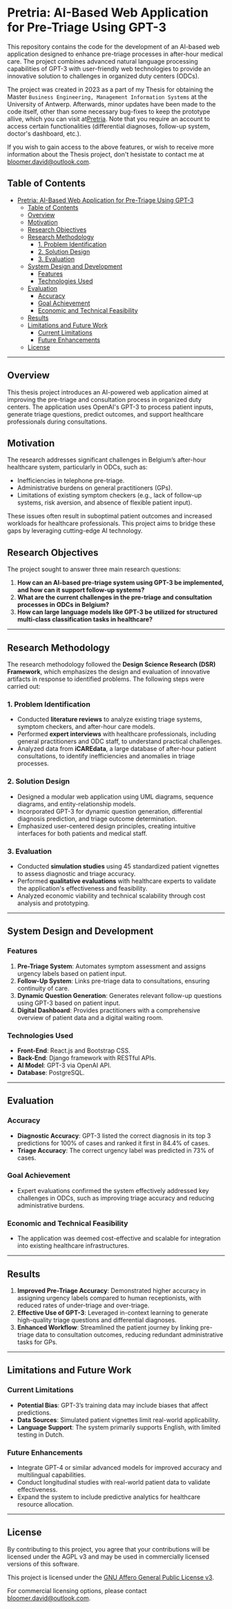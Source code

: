# Pretria: AI-Based Web Application for Pre-Triage Using GPT-3

This repository contains the code for the development of an AI-based web application designed to enhance pre-triage processes in after-hour medical care. The project combines advanced natural language processing capabilities of GPT-3 with user-friendly web technologies to provide an innovative solution to challenges in organized duty centers (ODCs).

The project was created in 2023 as a part of my Thesis for obtaining the Master `Business Engineering, Management Information Systems` at the University of Antwerp. Afterwards, minor updates have been made to the code itself, other than some necessary bug-fixes to keep the prototype allive, which you can visit at[Pretria](https://www.pretria.com). Note that you require an account to access certain functionalities (differential diagnoses, follow-up system, doctor's dashboard, etc.).

If you wish to gain access to the above features, or wish to receive more information about the Thesis project, don't hesistate to contact me at <bloomer.david@outlook.com>.

## Table of Contents

- [Pretria: AI-Based Web Application for Pre-Triage Using GPT-3](#pretria-ai-based-web-application-for-pre-triage-using-gpt-3)
  - [Table of Contents](#table-of-contents)
  - [Overview](#overview)
  - [Motivation](#motivation)
  - [Research Objectives](#research-objectives)
  - [Research Methodology](#research-methodology)
    - [1. Problem Identification](#1-problem-identification)
    - [2. Solution Design](#2-solution-design)
    - [3. Evaluation](#3-evaluation)
  - [System Design and Development](#system-design-and-development)
    - [Features](#features)
    - [Technologies Used](#technologies-used)
  - [Evaluation](#evaluation)
    - [Accuracy](#accuracy)
    - [Goal Achievement](#goal-achievement)
    - [Economic and Technical Feasibility](#economic-and-technical-feasibility)
  - [Results](#results)
  - [Limitations and Future Work](#limitations-and-future-work)
    - [Current Limitations](#current-limitations)
    - [Future Enhancements](#future-enhancements)
  - [License](#license)

---

## Overview

This thesis project introduces an AI-powered web application aimed at improving the pre-triage and consultation process in organized duty centers. The application uses OpenAI's GPT-3 to process patient inputs, generate triage questions, predict outcomes, and support healthcare professionals during consultations.

## Motivation

The research addresses significant challenges in Belgium’s after-hour healthcare system, particularly in ODCs, such as:
- Inefficiencies in telephone pre-triage.
- Administrative burdens on general practitioners (GPs).
- Limitations of existing symptom checkers (e.g., lack of follow-up systems, risk aversion, and absence of flexible patient input).

These issues often result in suboptimal patient outcomes and increased workloads for healthcare professionals. This project aims to bridge these gaps by leveraging cutting-edge AI technology.

## Research Objectives

The project sought to answer three main research questions:
1. **How can an AI-based pre-triage system using GPT-3 be implemented, and how can it support follow-up systems?**
2. **What are the current challenges in the pre-triage and consultation processes in ODCs in Belgium?**
3. **How can large language models like GPT-3 be utilized for structured multi-class classification tasks in healthcare?**

---

## Research Methodology

The research methodology followed the **Design Science Research (DSR) Framework**, which emphasizes the design and evaluation of innovative artifacts in response to identified problems. The following steps were carried out:

### 1. Problem Identification
- Conducted **literature reviews** to analyze existing triage systems, symptom checkers, and after-hour care models.
- Performed **expert interviews** with healthcare professionals, including general practitioners and ODC staff, to understand practical challenges.
- Analyzed data from **iCAREdata**, a large database of after-hour patient consultations, to identify inefficiencies and anomalies in triage processes.

### 2. Solution Design
- Designed a modular web application using UML diagrams, sequence diagrams, and entity-relationship models.
- Incorporated GPT-3 for dynamic question generation, differential diagnosis prediction, and triage outcome determination.
- Emphasized user-centered design principles, creating intuitive interfaces for both patients and medical staff.

### 3. Evaluation
- Conducted **simulation studies** using 45 standardized patient vignettes to assess diagnostic and triage accuracy.
- Performed **qualitative evaluations** with healthcare experts to validate the application's effectiveness and feasibility.
- Analyzed economic viability and technical scalability through cost analysis and prototyping.

---

## System Design and Development

### Features
1. **Pre-Triage System**: Automates symptom assessment and assigns urgency labels based on patient input.
2. **Follow-Up System**: Links pre-triage data to consultations, ensuring continuity of care.
3. **Dynamic Question Generation**: Generates relevant follow-up questions using GPT-3 based on patient input.
4. **Digital Dashboard**: Provides practitioners with a comprehensive overview of patient data and a digital waiting room.

### Technologies Used
- **Front-End**: React.js and Bootstrap CSS.
- **Back-End**: Django framework with RESTful APIs.
- **AI Model**: GPT-3 via OpenAI API.
- **Database**: PostgreSQL.

---

## Evaluation

### Accuracy
- **Diagnostic Accuracy**: GPT-3 listed the correct diagnosis in its top 3 predictions for 100% of cases and ranked it first in 84.4% of cases.
- **Triage Accuracy**: The correct urgency label was predicted in 73% of cases.

### Goal Achievement
- Expert evaluations confirmed the system effectively addressed key challenges in ODCs, such as improving triage accuracy and reducing administrative burdens.

### Economic and Technical Feasibility
- The application was deemed cost-effective and scalable for integration into existing healthcare infrastructures.

---

## Results

1. **Improved Pre-Triage Accuracy**: Demonstrated higher accuracy in assigning urgency labels compared to human receptionists, with reduced rates of under-triage and over-triage.
2. **Effective Use of GPT-3**: Leveraged in-context learning to generate high-quality triage questions and differential diagnoses.
3. **Enhanced Workflow**: Streamlined the patient journey by linking pre-triage data to consultation outcomes, reducing redundant administrative tasks for GPs.

---

## Limitations and Future Work

### Current Limitations
- **Potential Bias**: GPT-3’s training data may include biases that affect predictions.
- **Data Sources**: Simulated patient vignettes limit real-world applicability.
- **Language Support**: The system primarily supports English, with limited testing in Dutch.

### Future Enhancements
- Integrate GPT-4 or similar advanced models for improved accuracy and multilingual capabilities.
- Conduct longitudinal studies with real-world patient data to validate effectiveness.
- Expand the system to include predictive analytics for healthcare resource allocation.

---

## License
By contributing to this project, you agree that your contributions will be licensed under the AGPL v3 and may be used in commercially licensed versions of this software.

This project is licensed under the [GNU Affero General Public License v3](LICENSE.txt).

For commercial licensing options, please contact [bloomer.david@outlook.com](mailto:bloomer.david@outlook.com).
 